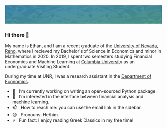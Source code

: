 ![](https://github.com/eolesinski/eolesinski/blob/main/header.png)
### Hi there 👋

My name is Ethan, and I am a recent graduate of the [University of Nevada, Reno](https://www.unr.edu), where I recieved my Bachelor's of Science in Economics and minor in Mathematics in 2020. In 2019, I spent two semesters studying Financial Economics and Machine Learning at [Columbia University](https://www.columbia.edu) as an undergraduate Visiting Student.

During my time at UNR, I was a research assistant in the [Department of Economics](https://www.unr.edu/business/departments-and-disciplines/economics).

- 🔭 &nbsp;&nbsp;I’m currently working on writing an open-sourced Python package.
- 🤔 &nbsp;&nbsp;I’m interested in the interface between financial analysis and machine learning.
- 📫 &nbsp;&nbsp;How to reach me: you can use the email link in the sidebar.
- 😄 &nbsp;&nbsp;Pronouns: He/him
- ⚡ &nbsp;&nbsp;Fun fact: I enjoy reading Greek Classics in my free time!

<!--
**eolesinski/eolesinski** is a ✨ _special_ ✨ repository because its `README.md` (this file) appears on your GitHub profile.

Here are some ideas to get you started:

- 🔭 I’m currently working on ...
- 🌱 I’m currently learning ...
- 👯 I’m looking to collaborate on ...
- 🤔 I’m looking for help with ...
- 💬 Ask me about ...
- 📫 How to reach me: ...
- 😄 Pronouns: ...
- ⚡ Fun fact: ...
-->
